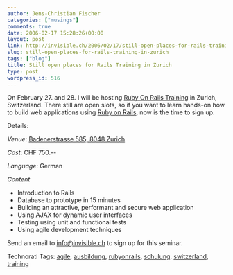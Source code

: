 ```yaml
---
author: Jens-Christian Fischer
categories: ["musings"]
comments: true
date: 2006-02-17 15:28:26+00:00
layout: post
link: http://invisible.ch/2006/02/17/still-open-places-for-rails-training-in-zurich/
slug: still-open-places-for-rails-training-in-zurich
tags: ["blog"]
title: Still open places for Rails Training in Zurich
type: post
wordpress_id: 516
---
```


On February 27. and 28. I will be hosting [Ruby On Rails Training][1] in Zurich, Switzerland. There still are open slots, so if you want to learn hands-on how to build web applications using [Ruby on Rails][2], now is the time to sign up. 

Details:

*Venue*: [Badenerstrasse 585, 8048 Zurich][3]

*Cost*: CHF 750.--

*Language*: German

*Content*

* Introduction to Rails
* Database to prototype in 15 minutes
* Building an attractive, performant and secure web application
* Using AJAX for dynamic user interfaces
* Testing using unit and functional tests
* Using agile development techniques

Send an email to [info@invisible.ch](mailto:info@invisible.ch) to sign up for this seminar.

[1]: http://www.invisible.ch/static/47/rubyonrailstraining
[2]: http://www.rubyonrails.org
[3]: http://map.search.ch/8048-zuerich/badenerstr.-585


Technorati Tags: [agile](http://www.technorati.com/tag/agile), [ausbildung](http://www.technorati.com/tag/ausbildung), [rubyonrails](http://www.technorati.com/tag/rubyonrails), [schulung](http://www.technorati.com/tag/schulung), [switzerland](http://www.technorati.com/tag/switzerland), [training](http://www.technorati.com/tag/training)
